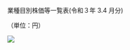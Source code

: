 業種目別株価等一覧表(令和３年 $3.4$ 月分)

（単位：円）

![](https://www.nta.go.jp/tmp/7e11ff91-eff6-41aa-981b-ae84e6c6d0fa/images/0b1980fcccf650b77c5180e96f18316f5ca5d83224129d12aab596bea22c84a6.jpg)